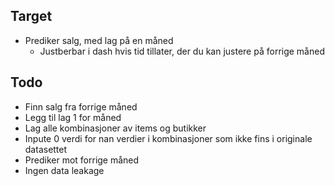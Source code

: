 ## Target
+ Prediker salg, med lag på en måned
    + Justberbar i dash hvis tid tillater, der du kan justere på forrige måned


## Todo
+ Finn salg fra forrige måned
+ Legg til lag 1 for måned
+ Lag alle kombinasjoner av items og butikker
+ Inpute 0 verdi for nan verdier i kombinasjoner som ikke fins i originale datasettet
+ Prediker mot forrige måned
+ Ingen data leakage